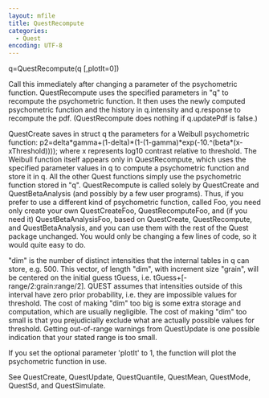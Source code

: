 ```yaml
---
layout: mfile
title: QuestRecompute
categories:
  - Quest
encoding: UTF-8
---
```


q=QuestRecompute(q [,plotIt=0])

Call this immediately after changing a parameter of the psychometric
function. QuestRecompute uses the specified parameters in "q" to
recompute the psychometric function. It then uses the newly computed
psychometric function and the history in q.intensity and q.response
to recompute the pdf. (QuestRecompute does nothing if q.updatePdf is
false.)

QuestCreate saves in struct q the parameters for a Weibull psychometric function:
p2=delta\*gamma+(1-delta)\*(1-(1-gamma)\*exp(-10.^(beta\*(x-xThreshold))));
where x represents log10 contrast relative to threshold. The Weibull
function itself appears only in QuestRecompute, which uses the
specified parameter values in q to compute a psychometric function
and store it in q. All the other Quest functions simply use the
psychometric function stored in "q". QuestRecompute is called solely
by QuestCreate and QuestBetaAnalysis (and possibly by a few user
programs). Thus, if you prefer to use a different kind of
psychometric function, called Foo, you need only create your own
QuestCreateFoo, QuestRecomputeFoo, and (if you need it)
QuestBetaAnalysisFoo, based on QuestCreate, QuestRecompute, and
QuestBetaAnalysis, and you can use them with the rest of the Quest
package unchanged. You would only be changing a few lines of code,
so it would quite easy to do.

"dim" is the number of distinct intensities that the internal tables in q can store,
e.g. 500. This vector, of length "dim", with increment size "grain",
will be centered on the initial guess tGuess, i.e.
tGuess+[-range/2:grain:range/2]. QUEST assumes that intensities outside
of this interval have zero prior probability, i.e. they are impossible
values for threshold. The cost of making "dim" too big is some extra
storage and computation, which are usually negligible. The cost of
making "dim" too small is that you prejudicially exclude what are
actually possible values for threshold. Getting out-of-range warnings
from QuestUpdate is one possible indication that your stated range is
too small.

If you set the optional parameter 'plotIt' to 1, the function will plot
the psychometric function in use.

See QuestCreate, QuestUpdate, QuestQuantile, QuestMean, QuestMode,
QuestSd, and QuestSimulate.